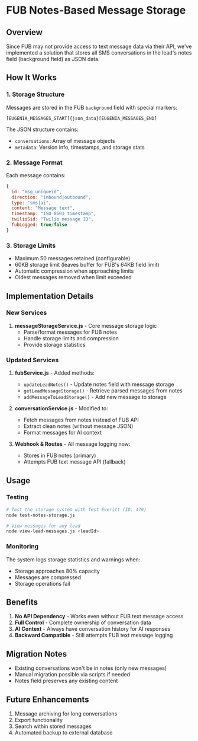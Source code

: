 # FUB Notes-Based Message Storage

## Overview
Since FUB may not provide access to text message data via their API, we've implemented a solution that stores all SMS conversations in the lead's notes field (background field) as JSON data.

## How It Works

### 1. Storage Structure
Messages are stored in the FUB `background` field with special markers:
```
[EUGENIA_MESSAGES_START]{json_data}[EUGENIA_MESSAGES_END]
```

The JSON structure contains:
- `conversations`: Array of message objects
- `metadata`: Version info, timestamps, and storage stats

### 2. Message Format
Each message contains:
```javascript
{
  id: "msg_uniqueid",
  direction: "inbound|outbound",
  type: "sms|ai",
  content: "Message text",
  timestamp: "ISO 8601 timestamp",
  twilioSid: "Twilio message ID",
  fubLogged: true/false
}
```

### 3. Storage Limits
- Maximum 50 messages retained (configurable)
- 60KB storage limit (leaves buffer for FUB's 64KB field limit)
- Automatic compression when approaching limits
- Oldest messages removed when limit exceeded

## Implementation Details

### New Services
1. **messageStorageService.js** - Core message storage logic
   - Parse/format messages for FUB notes
   - Handle storage limits and compression
   - Provide storage statistics

### Updated Services
1. **fubService.js** - Added methods:
   - `updateLeadNotes()` - Update notes field with message storage
   - `getLeadMessageStorage()` - Retrieve parsed messages from notes
   - `addMessageToLeadStorage()` - Add new message to storage

2. **conversationService.js** - Modified to:
   - Fetch messages from notes instead of FUB API
   - Extract clean notes (without message JSON)
   - Format messages for AI context

3. **Webhook & Routes** - All message logging now:
   - Stores in FUB notes (primary)
   - Attempts FUB text message API (fallback)

## Usage

### Testing
```bash
# Test the storage system with Test Everitt (ID: 470)
node test-notes-storage.js

# View messages for any lead
node view-lead-messages.js <leadId>
```

### Monitoring
The system logs storage statistics and warnings when:
- Storage approaches 80% capacity
- Messages are compressed
- Storage operations fail

## Benefits
1. **No API Dependency** - Works even without FUB text message access
2. **Full Control** - Complete ownership of conversation data
3. **AI Context** - Always have conversation history for AI responses
4. **Backward Compatible** - Still attempts FUB text message logging

## Migration Notes
- Existing conversations won't be in notes (only new messages)
- Manual migration possible via scripts if needed
- Notes field preserves any existing content

## Future Enhancements
1. Message archiving for long conversations
2. Export functionality
3. Search within stored messages
4. Automated backup to external database